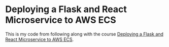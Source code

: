 # Deploying a Flask and React Microservice to AWS ECS

This is my code from following along with the course 
[Deploying a Flask and React Microservice to AWS ECS](https://testdriven.io/courses/aws-flask-react).
